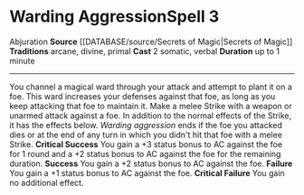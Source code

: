 ﻿---
actions: '[two-actions]'
component:
- Somatic
- Verbal
duration: up to 1 minute
heighten_level: '3'
id: '1029'
level: '3'
name: Warding Aggression
rarity: Common
school: Abjuration
source: '[[DATABASE/source/Secrets of Magic|Secrets of Magic]]'
tradition:
- Arcane
- Divine
- Primal
trait:
- '[[DATABASE/trait/Abjuration|Abjuration]]'
type: Spell

---
# Warding Aggression<span class="item-type">Spell 3</span>

<span class="item-trait">Abjuration</span>
**Source** [[DATABASE/source/Secrets of Magic|Secrets of Magic]] 
**Traditions** arcane, divine, primal
**Cast** <span class="action-icon">2</span> somatic, verbal
**Duration** up to 1 minute

---
You channel a magical ward through your attack and attempt to plant it on a foe. This ward increases your defenses against that foe, as long as you keep attacking that foe to maintain it. Make a melee Strike with a weapon or unarmed attack against a foe. In addition to the normal effects of the Strike, it has the effects below. _Warding aggression_ ends if the foe you attacked dies or at the end of any turn in which you didn't hit that foe with a melee Strike.
**Critical Success** You gain a +3 status bonus to AC against the foe for 1 round and a +2 status bonus to AC against the foe for the remaining duration.
**Success** You gain a +2 status bonus to AC against the foe.
**Failure** You gain a +1 status bonus to AC against the foe.
**Critical Failure** You gain no additional effect.